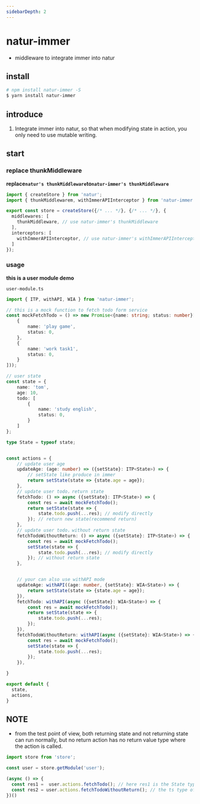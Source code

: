 ```yaml
---
sidebarDepth: 2
---
```


# natur-immer
- middleware to integrate immer into natur


## install

```bash
# npm install natur-immer -S
$ yarn install natur-immer
```

## introduce

1. Integrate immer into natur, so that when modifying state in action, you only need to use mutable writing.

## start


### replace thunkMiddleware

**replace`natur's thunkMiddleware`to`natur-immer's thunkMiddleware`**

```ts {2,6,9}
import { createStore } from 'natur';
import { thunkMiddlewarem, withImmerAPIInterceptor } from 'natur-immer';

export const store = createStore({/* ... */}, {/* ... */}, {
  middlewares: [
    thunkMiddleware, // use natur-immer's thunkMiddleware
  ],
  interceptors: [
    withImmerAPIInterceptor, // use natur-immer's withImmerAPIInterceptor
  ]
});
```

### usage

**this is a user module demo**

`user-module.ts`
```ts
import { ITP, withAPI, WIA } from 'natur-immer';

// this is a mock function to fetch todo form service
const mockFetchTodo = () => new Promise<{name: string; status: number}[]>(res => res([
    {
        name: 'play game',
        status: 0,
    },
    {
        name: 'work task1',
        status: 0,
    }
]));

// user state
const state = {
    name: 'tom',
    age: 10,
    todo: [
        {
            name: 'study english',
            status: 0,
        }
    ]
};

type State = typeof state;


const actions = {
    // update user age
    updateAge: (age: number) => ({setState}: ITP<State>) => {
        // setState like produce in immer
        return setState(state => {state.age = age});
    },
    // update user todo，return state
    fetchTodo: () => async ({setState}: ITP<State>) => {
        const res = await mockFetchTodo();
        return setState(state => {
            state.todo.push(...res); // modify directly
        }); // return new state(recommend return)
    },
    // update user todo，without return state
    fetchTodoWithoutReturn: () => async ({setState}: ITP<State>) => {
        const res = await mockFetchTodo();
        setState(state => {
            state.todo.push(...res); // modify directly
        }); // without return state
    },


    // your can also use withAPI mode
    updateAge: withAPI((age: number, {setState}: WIA<State>) => {
        return setState(state => {state.age = age});
    }),
    fetchTodo: withAPI(async ({setState}: WIA<State>) => {
        const res = await mockFetchTodo();
        return setState(state => {
            state.todo.push(...res);
        });
    }),
    fetchTodoWithoutReturn: withAPI(async ({setState}: WIA<State>) => {
        const res = await mockFetchTodo();
        setState(state => {
            state.todo.push(...res);
        });
    }),

}

export default {
  state,
  actions,
}
```

## NOTE

- from the test point of view, both returning state and not returning state can run normally, but no return action has no return value type where the action is called.
```ts
import store from 'store';

const user = store.getModule('user');

(async () => {
  const res1 =  user.actions.fetchTodo(); // here res1 is the State type of the user module
  const res2 = user.actions.fetchTodoWithoutReturn(); // the ts type of res2 here is the undefined type
})()

```

